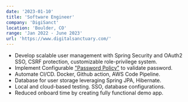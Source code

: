 ```yaml
---
date: '2023-01-10'
title: 'Software Engineer'
company: 'DigiSanct'
location: 'Boulder, CO'
range: 'Jan 2022 - June 2023'
url: 'https://www.digitalsanctuary.com/'
---
```


- Develop scalable user management with Spring Security and OAuth2 SSO, CSRF protection, customizable role-privilege system.
- Implement Configurable ["Password Policy"](https://github.com/devondragon/SpringUserFramework/issues/158) to validate password.
- Automate CI/CD. Docker, Github action, AWS Code Pipeline.
- Database for user storage leveraging Spring JPA, Hibernate.
- Local and cloud-based testing. SSO, database configurations.
- Reduced onboard time by creating fully functional demo app.
